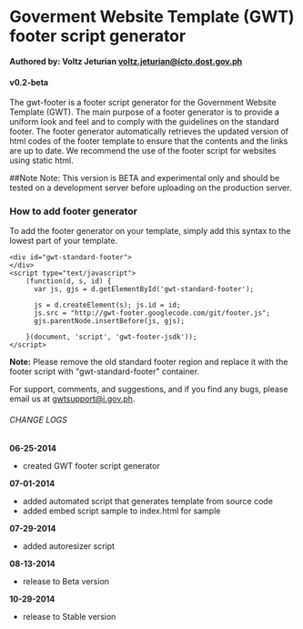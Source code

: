 # Goverment Website Template (GWT) footer script generator
**Authored by: Voltz Jeturian voltz.jeturian@icto.dost.gov.ph**

#### v0.2-beta

The gwt-footer is a footer script generator for the Government Website Template (GWT). The main purpose of a footer generator is to provide a uniform look and feel and to comply with the guidelines on the standard footer. The footer generator automatically retrieves the updated version of html codes of the footer template to ensure that the contents and the links are up to date. We recommend the use of the footer script for websites using static html.

##Note
Note: This version is BETA and experimental only and should be tested on a development server before uploading on the production server.

### How to add footer generator
To add the footer generator on your template, simply add this syntax to the lowest part of your template.

```
<div id="gwt-standard-footer">
</div>
<script type="text/javascript">
    (function(d, s, id) {
      var js, gjs = d.getElementById('gwt-standard-footer');

      js = d.createElement(s); js.id = id;
      js.src = "http://gwt-footer.googlecode.com/git/footer.js";
      gjs.parentNode.insertBefore(js, gjs);

    }(document, 'script', 'gwt-footer-jsdk'));
</script>
```
**Note:** Please remove the old standard footer region and replace it with the footer script with "gwt-standard-footer" container.

For support, comments, and suggestions, and if you find any bugs, please email us at gwtsupport@i.gov.ph.

###### CHANGE LOGS
**06-25-2014**
- created GWT footer script generator

**07-01-2014**
- added automated script that generates template from source code
- added embed script sample to index.html for sample

**07-29-2014**
- added autoresizer script

**08-13-2014**
- release to Beta version

**10-29-2014**
- release to Stable version

